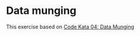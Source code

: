 # Data munging

This exercise based on [Code Kata 04: Data Munging](http://codekata.com/kata/kata04-list-munging/)

